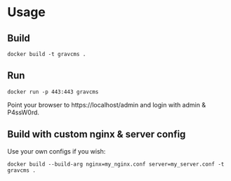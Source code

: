 # Usage
## Build

    docker build -t gravcms .

## Run

    docker run -p 443:443 gravcms

Point your browser to https://localhost/admin and login with admin & P4ssW0rd.

## Build with custom nginx & server config

Use your own configs if you wish:

    docker build --build-arg nginx=my_nginx.conf server=my_server.conf -t gravcms .
